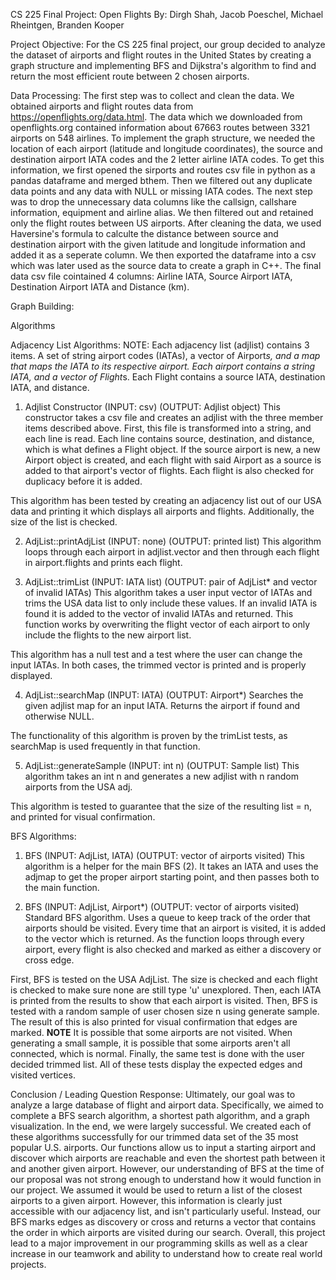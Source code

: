 CS 225 Final Project: Open Flights
By: Dirgh Shah, Jacob Poeschel, Michael Rheintgen, Branden Kooper

Project Objective:
For the CS 225 final project, our group decided to analyze the dataset of airports and flight routes in the United States by creating a graph structure and implementing BFS and Dijkstra's algorithm to find and return the most efficient route between 2 chosen airports.


Data Processing:
The first step was to collect and clean the data. We obtained airports and flight routes data from https://openflights.org/data.html. The data which we downloaded from openflights.org contained information about 67663 routes between 3321 airports on 548 airlines. To implement the graph structure, we needed the location of each airport (latitude and longitude coordinates), the source and destination airport IATA codes and the 2 letter airline IATA codes. To get this information, we first opened the sirports and routes csv file in python as a pandas dataframe and merged bthem. Then we filtered out any duplicate data points and any data with NULL or missing IATA codes. The next step was to drop the unnecessary data columns like the callsign, callshare information, equipment and airline alias. We then filtered out and retained only the flight routes between US airports. After cleaning the data, we used Haversine's formula to calculte the distance between source and destination airport with the given latitude and longitude information and added it as a seperate column. We then exported the dataframe into a csv which was later used as the source data to create a graph in C++. The final data csv file cointained 4 columns: Airline IATA, Source Airport IATA, Destination Airport IATA and Distance (km).

Graph Building:

Algorithms

Adjacency List Algorithms:
NOTE: Each adjacency list (adjlist) contains 3 items. A set of string airport codes (IATAs), a vector of Airport*s, and a map that maps the IATA to its
respective airport. Each airport contains a string IATA, and a vector of Flight*s. Each Flight contains a source IATA, destination IATA, and distance.

1) Adjlist Constructor (INPUT: csv) (OUTPUT: Adjlist object)
  This constructor takes a csv file and creates an adjlist with the three member items described above. First, this file is transformed into a string, and each
  line is read. Each line contains source, destination, and distance, which is what defines a Flight object. If the source airport is new, a new Airport object
  is created, and each flight with said Airport as a source is added to that airport's vector of flights. Each flight is also checked for duplicacy before it is
  added.
  
  This algorithm has been tested by creating an adjacency list out of our USA data and printing it which displays all airports and flights. Additionally, the size
  of the list is checked.
  
2) AdjList::printAdjList (INPUT: none) (OUTPUT: printed list)
  This algorithm loops through each airport in adjlist.vector and then through each flight in airport.flights and prints each flight.
  
3) AdjList::trimList (INPUT: IATA list) (OUTPUT: pair of AdjList* and vector of invalid IATAs)
  This algorithm takes a user input vector of IATAs and trims the USA data list to only include these values. If an invalid IATA is found it is added to the vector
  of invalid IATAs and returned. This function works by overwriting the flight vector of each airport to only include the flights to the new airport list. 
  
  This algorithm has a null test and a test where the user can change the input IATAs. In both cases, the trimmed vector is printed and is properly displayed.
  
4) AdjList::searchMap (INPUT: IATA) (OUTPUT: Airport*)
  Searches the given adjlist map for an input IATA. Returns the airport if found and otherwise NULL.
  
  The functionality of this algorithm is proven by the trimList tests, as searchMap is used frequently in that function.
  
5) AdjList::generateSample (INPUT: int n) (OUTPUT: Sample list)
  This algorithm takes an int n and generates a new adjlist with n random airports from the USA adj. 
  
  This algorithm is tested to guarantee that the size of the resulting list = n, and printed for visual confirmation.
  
BFS Algorithms:
1) BFS (INPUT: AdjList, IATA) (OUTPUT: vector of airports visited)
  This algorithm is a helper for the main BFS (2). It takes an IATA and uses the adjmap to get the proper airport starting point, and then passes both to the main
  function.
  
2) BFS (INPUT: AdjList, Airport*) (OUTPUT: vector of airports visited)
  Standard BFS algorithm. Uses a queue to keep track of the order that airports should be visited. Every time that an airport is visited, it is added to the vector
  which is returned. As the function loops through every airport, every flight is also checked and marked as either a discovery or cross edge. 
  
  First, BFS is tested on the USA AdjList. The size is checked and each flight is checked to make sure none are still type 'u' unexplored. Then, each IATA is printed
  from the results to show that each airport is visited. Then, BFS is tested with a random sample of user chosen size n using generate sample. The result of this
  is also printed for visual confirmation that edges are marked. **NOTE** It is possible that some airports are not visited. When generating a small sample, it is
  possible that some airports aren't all connected, which is normal. Finally, the same test is done with the user decided trimmed list. All of these tests display
  the expected edges and visited vertices.





Conclusion / Leading Question Response:
Ultimately, our goal was to analyze a large database of flight and airport data. Specifically, we aimed to complete a BFS search algorithm, a shortest path algorithm, and a graph visualization. In the end, we were largely successful. We created each of these algorithms successfully for our trimmed data set of the 35 most popular U.S. airports. Our functions allow us to input a starting airport and discover which airports are reachable and even the shortest path between it and another given airport. However, our understanding of BFS at the time of our proposal was not strong enough to understand how it would function in our project. We assumed it would be used to return a list of the closest airports to a given airport. However, this information is clearly just accessible with our adjacency list, and isn't particularly useful. Instead, our BFS marks edges as discovery or cross and returns a vector that contains the order in which airports are visited during our search. Overall, this project lead to a major improvement in our programming skills as well as a clear increase in our teamwork and ability to understand how to create real world projects.
